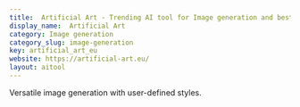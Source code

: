 ```yaml
---
title:  Artificial Art - Trending AI tool for Image generation and best alternatives
display_name:  Artificial Art
category: Image generation
category_slug: image-generation
key: artificial_art_eu
website: https://artificial-art.eu/
layout: aitool
---
```


Versatile image generation with user-defined styles.
